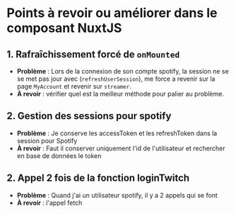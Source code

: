 # Points à revoir ou améliorer dans le composant NuxtJS

## 1. Rafraîchissement forcé de `onMounted`
- **Problème** : Lors de la connexion de son compte spotify, la session ne se se met pas jour avec (`refreshUserSession`), me force a revenir sur la page `MyAccount` et revenir sur `streamer`.
- **À revoir** : vérifier quel est la meilleur méthode pour palier au problème.

## 2. Gestion des sessions pour spotify
- **Problème** : Je conserve les accessToken et les refreshToken dans la session pour Spotify
- **À revoir** : Faut il conserver uniquement l'id de l'utilisateur et rechercher en base de données le token

## 2. Appel 2 fois de la fonction loginTwitch
- **Problème** : Quand j'ai un  utilisateur spotify, il y a 2 appels qui se font
- **À revoir** : l'appel fetch

